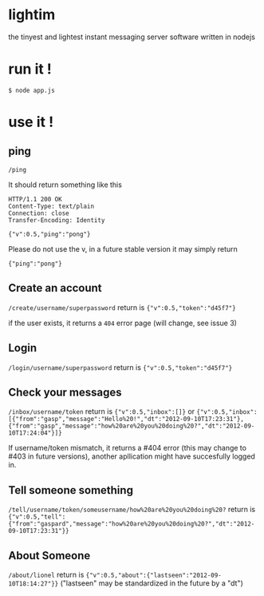 lightim
=======

the tinyest and lightest instant messaging server software written in nodejs

run it !
=======

```
$ node app.js
```

use it !
=======

ping
----------
`/ping`

It should return something like this
```
HTTP/1.1 200 OK
Content-Type: text/plain
Connection: close
Transfer-Encoding: Identity

{"v":0.5,"ping":"pong"}
```

Please do not use the v, in a future stable version it may simply return
```
{"ping":"pong"}
```

Create an account
----------
`/create/username/superpassword`
return is
`{"v":0.5,"token":"d45f7"}`

if the user exists, it returns a `404` error page (will change, see issue 3)

Login
----------
`/login/username/superpassword`
return is
`{"v":0.5,"token":"d45f7"}`


Check your messages
----------
`/inbox/username/token`
return is 
`{"v":0.5,"inbox":[]}`
or
`{"v":0.5,"inbox":[{"from":"gasp","message":"Hello%20!","dt":"2012-09-10T17:23:31"},{"from":"gasp","message":"how%20are%20you%20doing%20?","dt":"2012-09-10T17:24:04"}]}`

If username/token mismatch, it returns a #404 error (this may change to #403 in future versions), another apllication might have succesfully logged in.


Tell someone something
----------
`/tell/username/token/someusername/how%20are%20you%20doing%20?`
return is
`{"v":0.5,"tell":{"from":"gaspard","message":"how%20are%20you%20doing%20?","dt":"2012-09-10T17:23:31"}}`


About Someone
----------
`/about/lionel`
return is
`{"v":0.5,"about":{"lastseen":"2012-09-10T18:14:27"}}` ("lastseen" may be standardized in the future by a "dt")
